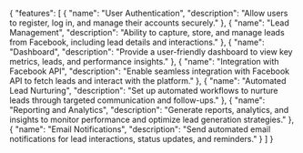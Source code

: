 {
  "features": [
    {
      "name": "User Authentication",
      "description": "Allow users to register, log in, and manage their accounts securely."
    },
    {
      "name": "Lead Management",
      "description": "Ability to capture, store, and manage leads from Facebook, including lead details and interactions."
    },
    {
      "name": "Dashboard",
      "description": "Provide a user-friendly dashboard to view key metrics, leads, and performance insights."
    },
    {
      "name": "Integration with Facebook API",
      "description": "Enable seamless integration with Facebook API to fetch leads and interact with the platform."
    },
    {
      "name": "Automated Lead Nurturing",
      "description": "Set up automated workflows to nurture leads through targeted communication and follow-ups."
    },
    {
      "name": "Reporting and Analytics",
      "description": "Generate reports, analytics, and insights to monitor performance and optimize lead generation strategies."
    },
    {
      "name": "Email Notifications",
      "description": "Send automated email notifications for lead interactions, status updates, and reminders."
    }
  ]
}
